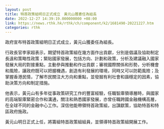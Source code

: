 ```yaml
---
layout: post
title: 特首政策組明日正式成立　黃元山獲委任為組長
date: 2022-12-27 14:39:19.000000000 +08:00
link: https://news.rthk.hk/rthk/ch/component/k2/1681490-20221227.htm
categories: rthk
---
```


政府宣布特首政策組明日正式成立，黃元山獲委任為組長。

行政長官李家超表示，期望特首政策組在幾方面作出貢獻，分別是倡議及協助制定長遠和策略性政策；緊貼國家發展，包括方向、計劃和政策，分析及建議融入國家發展大局的對接重點，主動參與推動和作出貢獻；審視國際關係和形勢，分析機會和風險，讓政府既可以把握機遇，創造有利發展的環境，同時又可以防範風險；及掌握香港民情，了解市民關注大方向和重點，並發掘有利社會和諧穩定的因素，協助決策方向和制定措施。

他表示，黃元山有多年從事政策研究工作的豐富經驗，任職智庫領導層時，與國家的高端智庫緊密合作和溝通，關注和熟悉國家發展，亦曾任職跨國金融機構高層，在全球不同的金融中心工作。深信他能帶領特首政策組，出謀獻策，協助特首和特區政府施政。

黃元山明日正式上任，將籌組特首政策組組員，並領導特首政策組開展工作。
